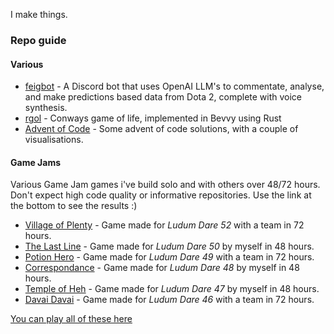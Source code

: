I make things.

### Repo guide
#### Various
* [feigbot](https://github.com/oyvinw/feigbot) - A Discord bot that uses OpenAI LLM's to commentate, analyse, and make predictions based data from Dota 2, complete with voice synthesis.
* [rgol](https://github.com/oyvinw/rgol) - Conways game of life, implemented in Bevvy using Rust
* [Advent of Code](https://github.com/oyvinw/Advent-of-Code) - Some advent of code solutions, with a couple of visualisations.

#### Game Jams
Various Game Jam games i've build solo and with others over 48/72 hours. Don't expect high code quality or informative repositories. Use the link at the bottom to see the results :)
* [Village of Plenty](https://github.com/coldays/Cards-of-Dunshire) - Game made for *Ludum Dare 52* with a team in 72 hours.
* [The Last Line](https://github.com/oyvinw/ldjam50) - Game made for *Ludum Dare 50* by myself in 48 hours.
* [Potion Hero](https://github.com/oyvinw/potion_hero) - Game made for *Ludum Dare 49* with a team in 72 hours.
* [Correspondance](https://github.com/oyvinw/correspondance) - Game made for *Ludum Dare 48* by myself in 48 hours.
* [Temple of Heh](https://github.com/oyvinw/temple_of_heh) - Game made for *Ludum Dare 47* by myself in 48 hours.
* [Davai Davai](https://github.com/oyvinw/davai-davai) - Game made for *Ludum Dare 46* with a team in 72 hours.

[You can play all of these here](https://djanque.itch.io/)
